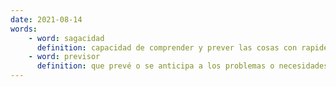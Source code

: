 ```yaml
---
date: 2021-08-14
words:
    - word: sagacidad
      definition: capacidad de comprender y prever las cosas con rapidez y acierto.
    - word: previsor
      definition: que prevé o se anticipa a los problemas o necesidades futuras.
---
```

